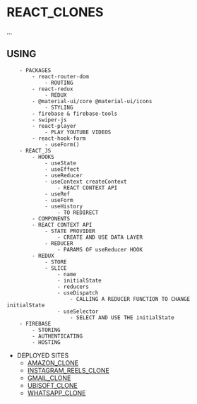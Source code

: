 # REACT_CLONES
...

## USING
```
    - PACKAGES
        - react-router-dom                                  
            - ROUTING
        - react-redux
            - REDUX
        - @material-ui/core @material-ui/icons            
            - STYLING
        - firebase & firebase-tools
        - swiper-js
        - react-player
            - PLAY YOUTUBE VIDEOS
        - react-hook-form
            - useForm()
    - REACT_JS
        - HOOKS
            - useState
            - useEffect
            - useReducer
            - useContext createContext                    
                - REACT CONTEXT API
            - useRef
            - useForm
            - useHistory
                - TO REDIRECT
        - COMPONENTS
        - REACT CONTEXT API
            - STATE PROVIDER                                
                - CREATE AND USE DATA LAYER
            - REDUCER                                       
                - PARAMS OF useReducer HOOK
        - REDUX
            - STORE
            - SLICE
                - name
                - initialState
                - reducers
                - useDispatch
                    - CALLING A REDUCER FUNCTION TO CHANGE initialState
                - useSelector
                    - SELECT AND USE THE initialState
    - FIREBASE
        - STORING
        - AUTHENTICATING
        - HOSTING

``` 

- DEPLOYED SITES
    - [AMAZON_CLONE](https://clone-v2-89be0.web.app)
    - [INSTAGRAM_REELS_CLONE](https://ig-reels-clone-76382.web.app/)
    - [GMAIL_CLONE](https://clone-bf866.web.app)
    - [UBISOFT_CLONE](https://ubisoft-clone.web.app)
    - [WHATSAPP_CLONE](https://whatsapp-clone-f7c3b.firebaseapp.com)
 
